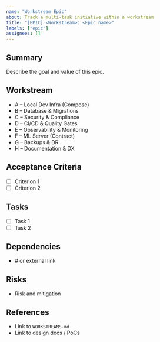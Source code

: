 ```yaml
---
name: "Workstream Epic"
about: Track a multi-task initiative within a workstream
title: "[EPIC] <Workstream>: <Epic name>"
labels: ["epic"]
assignees: []
---
```


## Summary
Describe the goal and value of this epic.

## Workstream
- A – Local Dev Infra (Compose)
- B – Database & Migrations
- C – Security & Compliance
- D – CI/CD & Quality Gates
- E – Observability & Monitoring
- F – ML Server (Contract)
- G – Backups & DR
- H – Documentation & DX

## Acceptance Criteria
- [ ] Criterion 1
- [ ] Criterion 2

## Tasks
- [ ] Task 1
- [ ] Task 2

## Dependencies
- #<issue> or external link

## Risks
- Risk and mitigation

## References
- Link to `WORKSTREAMS.md`
- Link to design docs / PoCs
